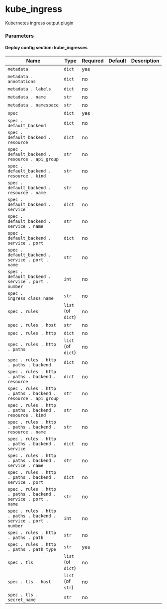 <!--
NOTE: this document is automatically generated. Any manual changes will get overwritten.
-->
# kube_ingress

Kubernetes ingress output plugin

### Parameters


#### Deploy config section: kube_ingresses

Name | Type | Required | Default | Description
--- | --- | --- | --- | ---
`metadata`|`dict`|yes||
`metadata . annotations`|`dict`|no||
`metadata . labels`|`dict`|no||
`metadata . name`|`str`|no||
`metadata . namespace`|`str`|no||
`spec`|`dict`|yes||
`spec . default_backend`|`dict`|no||
`spec . default_backend . resource`|`dict`|no||
`spec . default_backend . resource . api_group`|`str`|no||
`spec . default_backend . resource . kind`|`str`|no||
`spec . default_backend . resource . name`|`str`|no||
`spec . default_backend . service`|`dict`|no||
`spec . default_backend . service . name`|`str`|no||
`spec . default_backend . service . port`|`dict`|no||
`spec . default_backend . service . port . name`|`str`|no||
`spec . default_backend . service . port . number`|`int`|no||
`spec . ingress_class_name`|`str`|no||
`spec . rules`|`list` (of `dict`)|no||
`spec . rules . host`|`str`|no||
`spec . rules . http`|`dict`|no||
`spec . rules . http . paths`|`list` (of `dict`)|no||
`spec . rules . http . paths . backend`|`dict`|no||
`spec . rules . http . paths . backend . resource`|`dict`|no||
`spec . rules . http . paths . backend . resource . api_group`|`str`|no||
`spec . rules . http . paths . backend . resource . kind`|`str`|no||
`spec . rules . http . paths . backend . resource . name`|`str`|no||
`spec . rules . http . paths . backend . service`|`dict`|no||
`spec . rules . http . paths . backend . service . name`|`str`|no||
`spec . rules . http . paths . backend . service . port`|`dict`|no||
`spec . rules . http . paths . backend . service . port . name`|`str`|no||
`spec . rules . http . paths . backend . service . port . number`|`int`|no||
`spec . rules . http . paths . path`|`str`|no||
`spec . rules . http . paths . path_type`|`str`|yes||
`spec . tls`|`list` (of `dict`)|no||
`spec . tls . host`|`list` (of `str`)|no||
`spec . tls . secret_name`|`str`|no||


